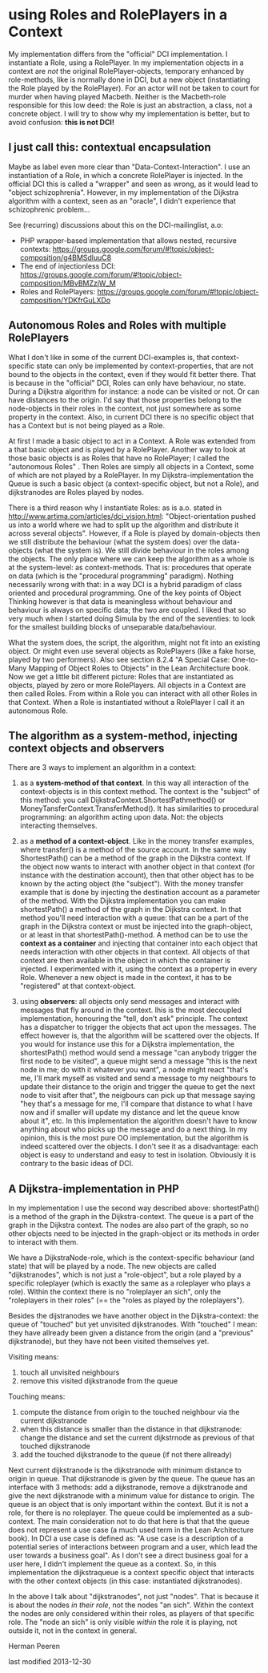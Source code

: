 using Roles and RolePlayers in a Context
====================================================
My implementation differs from the "official" DCI implementation. I instantiate a Role, using a RolePlayer.
In my implementation objects in a context are *not* the original RolePlayer-objects, temporary enhanced by role-methods, like is normally done in DCI,
but a new object (instantiating the Role played by the RolePlayer). For an actor will not be taken to court for murder when having played Macbeth. Neither is the Macbeth-role
responsible for this low deed: the Role is just an abstraction, a class, not a concrete object. I will try to show why my implementation is better, but to avoid confusion: **this is not DCI!**

I just call this:
contextual encapsulation
------------------------
Maybe as label even more clear than "Data-Context-Interaction". I use an instantiation of a Role, in which a concrete RolePlayer is injected. In the official DCI this is called a "wrapper" and seen as wrong, as it would lead to "object schizophrenia".
However, in my implementation of the Dijkstra algorithm with a context, seen as an "oracle", I didn't experience that schizophrenic problem...

See (recurring) discussions about this on the DCI-mailinglist, a.o:
* PHP wrapper-based implementation that allows nested, recursive contexts: https://groups.google.com/forum/#!topic/object-composition/g4BMSdluuC8
* The end of injectionless DCI: https://groups.google.com/forum/#!topic/object-composition/MBvBMZzjW_M
* Roles and RolePlayers: https://groups.google.com/forum/#!topic/object-composition/YDKfrGuLXDo

Autonomous Roles and Roles with multiple RolePlayers
---------------
What I don't like in some of the current DCI-examples is, that context-specific state can only be implemented by context-properties,
that are not bound to the objects in the context, even if they would fit better there. That is because in the "official"
DCI, Roles can only have behaviour, no state. During a Dijkstra algorithm for instance: a node can be visited or not.
Or can have distances to the origin. I'd say that those properties belong to the node-objects in their roles in the context,
not just somewhere as some property in the context. Also, in current DCI there is no specific object that has a Context
but is not being played as a Role.


At first I made a basic object to act in a Context.
A Role was extended from a that basic object and is played by a RolePlayer.
Another way to look at those basic objects is as Roles that have no RolePlayer; I called the
"autonomous Roles" . Then Roles are simply all objects in a Context, some of which are not played by a RolePlayer.
In my Dijkstra-implementation the Queue is such a basic object (a context-specific object, but not a Role),
and dijkstranodes are Roles played by nodes.

 There is a third reason why I instantiate Roles: as is a.o. stated in http://www.artima.com/articles/dci_vision.html:
 "Object-orientation pushed us into a world where we had to split up the algorithm and distribute it across several objects".
 However, if a Role is played by domain-objects then we still distribute the behaviour (what the system does) over the data-objects
 (what the system is). We still divide behaviour in the roles among the objects. The only place where we can
 keep the algorithm as a whole is at the system-level: as context-methods. That is: procedures that operate on data (which is the
 "procedural programming" paradigm). Nothing necessarily wrong with that: in a way DCI is a hybrid paradigm of class oriented and procedural
  programming. One of the key points of Object Thinking however is that data is meaningless without behaviour and behaviour
 is always on specific data; the two are coupled. I liked that so very much when I started doing Simula by the end of the seventies:
 to look for the smallest building blocks of unseparable data/behaviour.

 What the system does, the script, the algorithm, might not fit into an existing object.
 Or might even use several objects as RolePlayers (like a fake horse, played by two performers).
 Also see section 8.2.4 "A Special Case: One-to-Many Mapping of Object Roles to Objects" in the Lean Architecture book.
 Now we get a little bit different picture:
 Roles that are instantiated as objects, played by zero or more RolePlayers. All objects in a Context are then called Roles.
 From within a Role you can interact with all other Roles in that Context. When a Role is instantiated without a RolePlayer I call it an autonomous Role.

The algorithm as a system-method, injecting context objects and observers
-------------------------------------------------------------------------
There are 3 ways to implement an algorithm in a context:

1. as a **system-method of that context**. In this way all interaction of the context-objects is in this context method.
The context is the "subject" of this method: you call DijkstraContext.ShortestPathmethod() or MoneyTansferContext.TransferMethod().
It has similarities to procedural programming: an algorithm acting upon data. Not: the objects interacting themselves.

2. as a **method of a context-object**. Like in the money transfer examples, where transfer() is a method of the source account.
In the same way ShortestPath() can be a method of the graph in the Dijkstra context. If the object now wants to interact with another object in
that context (for instance with the destination account), then that other object has to be known by the acting object (the "subject").
With the money transfer example that is done by injecting the destination account as a parameter of the method. With the Dijkstra implementation
you can make shortestPath() a method of the graph in the Dijkstra context. In that method you'll need interaction with a queue:
that can be a part of the graph in the Dijkstra context or must be injected into the graph-object, or at least in that
shortestPath()-method. A method can be to use the **context as a container** and injecting that container into each object
that needs interaction with other objects in that context. All objects of that context are then available in the object in which the container is injected.
I experimented with it, using the context as a property in every Role. Whenever a new object is made in the context, it has to be
"registered" at that context-object.

3. using **observers**: all objects only send messages and interact with messages that fly around in the context. Ihis is the most
decoupled implementation, honouring the "tell, don't ask" principle. The context has a dispatcher to trigger the objects
that act upon the messages. The effect however is, that the algorithm will be scattered over the objects. If you would
for instance use this for a Dijkstra implementation, the shortestPath() method would send a message "can anybody trigger the first
node to be visited", a queue might send a message "this is the next node in me; do with it whatever you want", a node might react "that's me,
I'll mark myself as visited and send a message to my neighbours to update their distance to the origin and trigger the queue to get the next
node to visit after that", the neigbours can pick up that message saying "hey that's a message for me, I'll compare that distance
to what I have now and if smaller will update my distance and let the queue know about it", etc. In this implementation
the algorithm doesn't have to know anything about who picks up the message and do a next thing. In my opinion, this is the most
pure OO implementation, but the algorithm is indeed scattered over the objects. I don't see it as a disadvantage: each object
is easy to understand and easy to test in isolation. Obviously it is contrary to the basic ideas of DCI.

A Dijkstra-implementation in PHP
--------------------------------
In my implementation I use the second way described above: shortestPath() is a method of the graph in the Dijkstra-context.
The queue is a part of the graph in the Dijkstra context. The nodes are also part of the graph, so no other objects need to be injected
in the graph-object or its methods in order to interact with them.

We have a DijkstraNode-role, which is the context-specific behaviour (and state) that will be played by a node.
The new objects are called "dijkstranodes", which is not just a "role-object", but a role played by a specific roleplayer
(which is exactly the same as a roleplayer who plays a role). Within the context there is no "roleplayer an sich",
only the "roleplayers in their roles" (== the "roles as played by the roleplayers").

Besides the dijstranodes we have another object in the Dijkstra-context: the queue of "touched" but yet unvisited dijkstranodes.
With "touched" I mean: they have allready  been given a distance from the origin (and a "previous" dijkstranode), but they have not been visited themselves yet.

Visiting means:
 1. touch all unvisited neighbours
 2. remove this visited dijkstranode from the queue

Touching means:
 1. compute the distance from origin to the touched neighbour via the current dijkstranode
 2. when this distance is smaller than the distance in that dijkstranode: change the distance and set the current dijkstrnode as previous of that touched dijkstranode
 3. add the touched dijkstranode to the queue (if not there allready)

 Next current dijkstranode is the dijkstranode with minimum distance to origin in queue. That dijkstranode is given by the queue. The queue has an interface with 3 methods:
 add a dijkstranode, remove a dijkstranode and give the next dijkstranode with a minimum value for distance to origin. The queue is an object that is only important within the context.
 But it is not a role, for there is no roleplayer. The queue could be implemented as a sub-context. The main consideration not to do that here is that
 that the queue does not represent a use case (a much used term in the Lean Architecture book). In DCI  a use case is defined as:
 "A use case is a description of a potential series of interactions between program and a user, which lead the user towards a business goal".
 As I don't see a direct business goal for a user here, I didn't implement the queue as a context. So, in this implementation the dijkstraqueue
 is a context specific object that interacts with the other context objects (in this case: instantiated dijkstranodes).

 In the above I talk about "dijkstranodes", not just "nodes". That is because it is about the nodes *in their role*, not the nodes "an sich".
 Within the context the nodes are only considered within their roles, as players of that specific role. The "node an sich" is only visible *within* the role it is playing,
 not outside it, not in the context in general.

Herman Peeren

last modified 2013-12-30